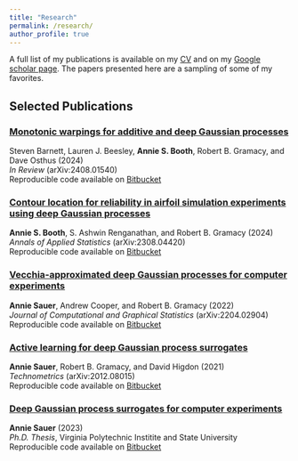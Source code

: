 ```yaml
---
title: "Research"
permalink: /research/
author_profile: true
---
```


A full list of my publications is available on my [CV](/files/BoothCV.pdf) and on my [Google scholar page](https://scholar.google.com/citations?user=yL2Ik1UAAAAJ&hl=en&oi=ao).  The papers presented here are a sampling of some of my favorites.

Selected Publications
------

### [Monotonic warpings for additive and deep Gaussian processes](https://arxiv.org/pdf/2408.01540)

Steven Barnett, Lauren J. Beesley, **Annie S. Booth**, Robert B. Gramacy, and Dave Osthus (2024)  
*In Review* (arXiv:2408.01540)  
Reproducible code available on [Bitbucket](https://bitbucket.org/gramacylab/deepgp-ex/)


### [Contour location for reliability in airfoil simulation experiments using deep Gaussian processes](https://arxiv.org/pdf/2308.04420.pdf)

**Annie S. Booth**, S. Ashwin Renganathan, and Robert B. Gramacy (2024)  
*Annals of Applied Statistics* (arXiv:2308.04420)  
Reproducible code available on [Bitbucket](https://bitbucket.org/gramacylab/deepgp-ex/)


### [Vecchia-approximated deep Gaussian processes for computer experiments](https://arxiv.org/pdf/2204.02904.pdf)

**Annie Sauer**, Andrew Cooper, and Robert B. Gramacy (2022)  
*Journal of Computational and Graphical Statistics* (arXiv:2204.02904)  
Reproducible code available on [Bitbucket](https://bitbucket.org/gramacylab/deepgp-ex/)


### [Active learning for deep Gaussian process surrogates](https://arxiv.org/pdf/2012.08015v2.pdf)

**Annie Sauer**, Robert B. Gramacy, and David Higdon (2021)  
*Technometrics* (arXiv:2012.08015)  
Reproducible code available on [Bitbucket](https://bitbucket.org/gramacylab/deepgp-ex/)


### [Deep Gaussian process surrogates for computer experiments](http://hdl.handle.net/10919/114845)

**Annie Sauer** (2023)  
*Ph.D. Thesis*, Virginia Polytechnic Institite and State University  
Reproducible code available on [Bitbucket](https://bitbucket.org/gramacylab/deepgp-ex/)
